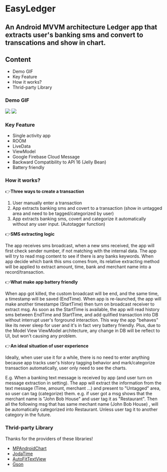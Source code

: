 # EasyLedger

## An Android MVVM architecture Ledger app that extracts user's banking sms and convert to transcations and show in chart.

## Content
- Demo GIF
- Key Feature
- How it works?
- Thrid-party Library


### Demo GIF


![](open.gif)
![](chart.gif)


### Key Feature

- Single activity app
- ROOM
- LiveData
- ViewModel
- Google Firebase Cloud Message
- Backward Compatibility to API 16 (Jelly Bean)
- Battery friendly

### How it works?

:point_right:**Three ways to create a transaction**

1. User manually enter a transaction
2. App extracts banking sms and covert to a transaction (show in untagged area and need to be tagged/categorized by user)
3. App extracts banking sms, covert and categorize it automatically without any user input. (Autotagger function)

:point_right:**SMS extracting logic**

The app receives sms broadcast, when a new sms received, the app will first check sender number, if not matching with the internal data. The app will try to read msg content to see if there is any banks keywords. When app decide which bank this sms comes from, its relative extracting method will be applied to extract amount, time, bank and merchant name into a record/transaction.

:point_right:**What make app battery friendly**

When app got killed, the custom broadcast will be end, and the same time, a timestamp will be saved (EndTime). When app is re-launched, the app will make another timestampe (StartTime) then turn on broadcast receiver to extract msg. As soon as the StartTime is available, the app will read history sms between EndTime and StartTime, and add qulified transaction into DB without interrupt user's forground interaction. This way the app "behaves" like its never sleep for user and it's in fact very battery friendly.
Plus, due to the Model View ViewModel architecture, any change in DB will be reflect to UI, but won't causing any problem.


:point_right:**An ideal situation of user experience**

Ideally, when user use it for a while, there is no need to enter anything because app tracks user's history tagging behavior and mark/categorize transaction automatically, user only need to see the charts. 

E.g. When a banking text message is received by app (and user turn on message extraction in setting). The app will extract the information from the text message (Time, amount, merchant ...)  and present to "Untagged" area, so user can tag (categorize) them. e.g. if user got a msg shows that the merchant name is "John Bob House" and user tag it as "Restaurant". Then all the following msg that has same mechant name (John Bob House) , will be automatically categorized into Restaurant. Unless user tag it to another category in the future.


### Thrid-party Library
Thanks for the providers of these libraries!

- [MPAndroidChart](https://github.com/PhilJay/MPAndroidChart)
- [JodaTime](https://www.joda.org/joda-time/)
- [AutoFitTextView](https://github.com/grantland/android-autofittextview)
- [Gson](https://github.com/google/gson)
